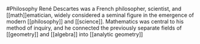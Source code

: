 #Philosophy 
René Descartes was a French philosopher, scientist, and [[math]]ematician, widely considered a seminal figure in the emergence of modern [[philosophy]] and [[science]]. Mathematics was central to his method of inquiry, and he connected the previously separate fields of [[geometry]] and [[algebra]] into [[analytic geometry]]